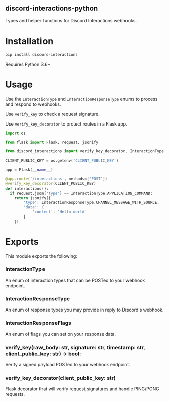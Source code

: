 discord-interactions-python
---

Types and helper functions for Discord Interactions webhooks.

# Installation

```
pip install discord-interactions
```

Requires Python 3.6+

# Usage

Use the `InteractionType` and `InteractionResponseType` enums to process and respond to webhooks.

Use `verify_key` to check a request signature.

Use `verify_key_decorator` to protect routes in a Flask app.

```py
import os

from flask import Flask, request, jsonify

from discord_interactions import verify_key_decorator, InteractionType

CLIENT_PUBLIC_KEY = os.getenv('CLIENT_PUBLIC_KEY')

app = Flask(__name__)

@app.route('/interactions', methods=['POST'])
@verify_key_decorator(CLIENT_PUBLIC_KEY)
def interactions():
  if request.json['type'] == InteractionType.APPLICATION_COMMAND:
    return jsonify({
        'type': InteractionResponseType.CHANNEL_MESSAGE_WITH_SOURCE,
        'data': {
            'content': 'Hello world'
        }
    })
```

# Exports

This module exports the following:

### InteractionType

An enum of interaction types that can be POSTed to your webhook endpoint.

### InteractionResponseType

An enum of response types you may provide in reply to Discord's webhook.

### InteractionResponseFlags

An enum of flags you can set on your response data.

### verify_key(raw_body: str, signature: str, timestamp: str, client_public_key: str) -> bool:

Verify a signed payload POSTed to your webhook endpoint.

### verify_key_decorator(client_public_key: str)

Flask decorator that will verify request signatures and handle PING/PONG requests.
